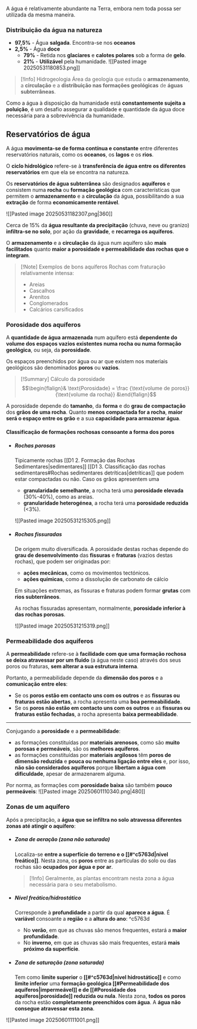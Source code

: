 A água é relativamente abundante na Terra, embora nem toda possa ser utilizada da mesma maneira.

### Distribuição da água na natureza
- **97,5%** - Água **salgada**. Encontra-se nos **oceanos**
- **2,5%** - Água **doce**
	- **79%** - Retida nos **glaciares** e **calotes polares** sob a forma de **gelo**.
	- **21%** - **Utilizável** pela humanidade. 
![[Pasted image 20250531180853.png]]

> [!Info] Hidrogeologia
> Área da geologia que estuda o **armazenamento**, a **circulação** e a **distribuição nas formações geológicas** de **águas subterrâneas**.

Como a água à disposição da humanidade está **constantemente sujeita a poluição**, é um desafio assegurar a qualidade e quantidade da água doce necessária para a sobrevivência da humanidade.
## Reservatórios de água
A água **movimenta-se de forma contínua e constante** entre diferentes reservatórios naturais, como os **oceanos**, os **lagos** e os **rios**.

O **ciclo hidrológico** refere-se à **transferência de água entre os diferentes reservatórios** em que ela se encontra na natureza.

Os **reservatórios de água subterrânea** são designados **aquíferos** e consistem numa **rocha** ou **formação geológica** com características que permitem o **armazenamento** e a **circulação** da água, possibilitando a sua **extração** de forma **economicamente rentável**.

![[Pasted image 20250531182307.png|360]]

Cerca de 15% da **água resultante da precipitação** (chuva, neve ou granizo) **infiltra-se no solo**, por ação da **gravidade**, e **recarrega os aquíferos**.

O **armazenamento** e a **circulação** da água num aquífero são **mais facilitados** quanto **maior a porosidade e permeabilidade das rochas que o integram**.
>[!Note] Exemplos de bons aquíferos
>Rochas com fraturação relativamente intensa:
>- Areias
>- Cascalhos
>- Arenitos
>- Conglomerados
>- Calcários carsificados

### Porosidade dos aquíferos
A **quantidade de água armazenada** num aquífero está **dependente do volume dos espaços vazios existentes numa rocha ou numa formação geológica**, ou seja, da **porosidade**.

Os espaços preenchidos por água ou ar que existem nos materiais geológicos são denominados **poros** ou **vazios**.

>[!Summary] Cálculo da porosidade
>$$\begin{flalign}& \text{Porosidade} = \frac {\text{volume de poros}} {\text{volume da rocha}} &\end{flalign}$$

A porosidade depende do **tamanho**, da **forma** e do **grau de compactação** dos **grãos de uma rocha**. Quanto **menos compactada for a rocha**, **maior será o espaço entre os grão** e a sua **capacidade para armazenar água**.

#### Classificação de formações rochosas consoante a forma dos poros
- ##### Rochas porosas
	Tipicamente rochas [[D1 2. Formação das Rochas Sedimentares|sedimentares]] [[D1 3. Classificação das rochas sedimentares#Rochas sedimentares detríticas|detríticas]] que podem estar compactadas ou não.
	Caso os grãos apresentem uma
	- **granularidade semelhante**, a rocha terá uma **porosidade elevada** (30%-40%), como as areias.
	- **granularidade heterogénea**, a rocha terá uma **porosidade reduzida** (<3%).
	
	![[Pasted image 20250531215305.png]]
- ##### Rochas fissuradas
	De origem muito diversificada.
	A porosidade destas rochas depende do **grau de desenvolvimento** das **fissuras** e **fraturas** (vazios destas rochas), que podem ser originadas por:
	- **ações mecânicas**, como os movimentos tectónicos.
	- **ações químicas**, como a dissolução de carbonato de cálcio
	
	Em situações extremas, as fissuras e fraturas podem formar **grutas** com **rios subterrâneos**.
	
	As rochas fissuradas apresentam, normalmente, **porosidade inferior à das rochas porosas**.
	
	![[Pasted image 20250531215319.png]]

### Permeabilidade dos aquíferos
A **permeabilidade** refere-se à **facilidade com que uma formação rochosa se deixa atravessar por um fluido** (a água neste caso) através dos seus poros ou fraturas, **sem alterar a sua estrutura interna**.

Portanto, a permeabilidade depende da **dimensão dos poros** e a **comunicação entre eles**:
- Se os **poros estão em contacto uns com os outros** e as **fissuras ou fraturas estão abertas**, a rocha apresenta uma **boa permeabilidade**.
- Se os **poros não estão em contacto uns com os outros** e as **fissuras ou fraturas estão fechadas**, a rocha apresenta **baixa permeabilidade**.

---
Conjugando a **porosidade** e a **permeabilidade**:
- as formações constituídas por **materiais arenosos**, como são **muito porosas e permeáveis**, são os **melhores aquíferos**.
- as formações constituídas por **materiais argilosos** têm **poros de dimensão reduzida** e **pouca ou nenhuma ligação entre eles** e, por isso, **não são considerados aquíferos** porque **libertam a água com dificuldade**, apesar de armazenarem alguma.

Por norma, as formações com **porosidade baixa** são também **pouco permeáveis**:
![[Pasted image 20250601110340.png|480]]

### Zonas de um aquífero
Após a precipitação, a **água que se infiltra no solo** **atravessa diferentes zonas até atingir o aquífero**:
- ##### Zona de aeração (zona não saturada)
	Localiza-se **entre a superfície do terreno e o [[#^c5763d|nível freático]]**.
	Nesta zona, os **poros** entre as partículas do solo ou das rochas são **ocupados por água e por ar**.
	
	> [!Info]
	> Geralmente, as plantas encontram nesta zona a água necessária para o seu metabolismo.
- ##### Nível freático/hidrostático
	Corresponde à **profundidade** a partir da qual **aparece a água**.
	É **variável** consoante a **região** e a **altura do ano**: ^c5763d
	- No **verão**, em que as chuvas são menos frequentes, estará a **maior profundidade**.
	- No **inverno**, em que as chuvas são mais frequentes, estará **mais próximo da superfície**.
- ##### Zona de saturação (zona saturada)
	Tem como **limite superior** o **[[#^c5763d|nível hidrostático]]** e como **limite inferior** uma **formação geológica [[#Permeabilidade dos aquíferos|impermeável]] e de [[#Porosidade dos aquíferos|porosidade]] reduzida ou nula**.
	Nesta zona, **todos os poros** da rocha estão **completamente preenchidos com água**.
	A **água não consegue atravessar esta zona**.

![[Pasted image 20250601111001.png]]